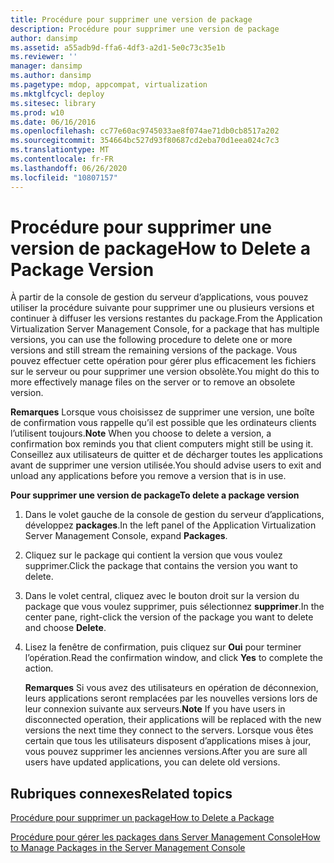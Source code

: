 ```yaml
---
title: Procédure pour supprimer une version de package
description: Procédure pour supprimer une version de package
author: dansimp
ms.assetid: a55adb9d-ffa6-4df3-a2d1-5e0c73c35e1b
ms.reviewer: ''
manager: dansimp
ms.author: dansimp
ms.pagetype: mdop, appcompat, virtualization
ms.mktglfcycl: deploy
ms.sitesec: library
ms.prod: w10
ms.date: 06/16/2016
ms.openlocfilehash: cc77e60ac9745033ae8f074ae71db0cb8517a202
ms.sourcegitcommit: 354664bc527d93f80687cd2eba70d1eea024c7c3
ms.translationtype: MT
ms.contentlocale: fr-FR
ms.lasthandoff: 06/26/2020
ms.locfileid: "10807157"
---
```

# <span data-ttu-id="5f770-103">Procédure pour supprimer une version de package</span><span class="sxs-lookup"><span data-stu-id="5f770-103">How to Delete a Package Version</span></span>


<span data-ttu-id="5f770-104">À partir de la console de gestion du serveur d’applications, vous pouvez utiliser la procédure suivante pour supprimer une ou plusieurs versions et continuer à diffuser les versions restantes du package.</span><span class="sxs-lookup"><span data-stu-id="5f770-104">From the Application Virtualization Server Management Console, for a package that has multiple versions, you can use the following procedure to delete one or more versions and still stream the remaining versions of the package.</span></span> <span data-ttu-id="5f770-105">Vous pouvez effectuer cette opération pour gérer plus efficacement les fichiers sur le serveur ou pour supprimer une version obsolète.</span><span class="sxs-lookup"><span data-stu-id="5f770-105">You might do this to more effectively manage files on the server or to remove an obsolete version.</span></span>

<span data-ttu-id="5f770-106">**Remarques**  Lorsque vous choisissez de supprimer une version, une boîte de confirmation vous rappelle qu’il est possible que les ordinateurs clients l’utilisent toujours.</span><span class="sxs-lookup"><span data-stu-id="5f770-106">**Note** When you choose to delete a version, a confirmation box reminds you that client computers might still be using it.</span></span> <span data-ttu-id="5f770-107">Conseillez aux utilisateurs de quitter et de décharger toutes les applications avant de supprimer une version utilisée.</span><span class="sxs-lookup"><span data-stu-id="5f770-107">You should advise users to exit and unload any applications before you remove a version that is in use.</span></span>

 

**<span data-ttu-id="5f770-108">Pour supprimer une version de package</span><span class="sxs-lookup"><span data-stu-id="5f770-108">To delete a package version</span></span>**

1.  <span data-ttu-id="5f770-109">Dans le volet gauche de la console de gestion du serveur d’applications, développez **packages**.</span><span class="sxs-lookup"><span data-stu-id="5f770-109">In the left panel of the Application Virtualization Server Management Console, expand **Packages**.</span></span>

2.  <span data-ttu-id="5f770-110">Cliquez sur le package qui contient la version que vous voulez supprimer.</span><span class="sxs-lookup"><span data-stu-id="5f770-110">Click the package that contains the version you want to delete.</span></span>

3.  <span data-ttu-id="5f770-111">Dans le volet central, cliquez avec le bouton droit sur la version du package que vous voulez supprimer, puis sélectionnez **supprimer**.</span><span class="sxs-lookup"><span data-stu-id="5f770-111">In the center pane, right-click the version of the package you want to delete and choose **Delete**.</span></span>

4.  <span data-ttu-id="5f770-112">Lisez la fenêtre de confirmation, puis cliquez sur **Oui** pour terminer l’opération.</span><span class="sxs-lookup"><span data-stu-id="5f770-112">Read the confirmation window, and click **Yes** to complete the action.</span></span>

    <span data-ttu-id="5f770-113">**Remarques**  Si vous avez des utilisateurs en opération de déconnexion, leurs applications seront remplacées par les nouvelles versions lors de leur connexion suivante aux serveurs.</span><span class="sxs-lookup"><span data-stu-id="5f770-113">**Note** If you have users in disconnected operation, their applications will be replaced with the new versions the next time they connect to the servers.</span></span> <span data-ttu-id="5f770-114">Lorsque vous êtes certain que tous les utilisateurs disposent d’applications mises à jour, vous pouvez supprimer les anciennes versions.</span><span class="sxs-lookup"><span data-stu-id="5f770-114">After you are sure all users have updated applications, you can delete old versions.</span></span>

     

## <span data-ttu-id="5f770-115">Rubriques connexes</span><span class="sxs-lookup"><span data-stu-id="5f770-115">Related topics</span></span>


[<span data-ttu-id="5f770-116">Procédure pour supprimer un package</span><span class="sxs-lookup"><span data-stu-id="5f770-116">How to Delete a Package</span></span>](how-to-delete-a-packageserver.md)

[<span data-ttu-id="5f770-117">Procédure pour gérer les packages dans Server Management Console</span><span class="sxs-lookup"><span data-stu-id="5f770-117">How to Manage Packages in the Server Management Console</span></span>](how-to-manage-packages-in-the-server-management-console.md)

 

 





